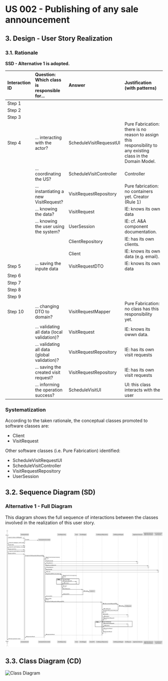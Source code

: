 # US 002 - Publishing of any sale announcement

## 3. Design - User Story Realization

### 3.1. Rationale

**SSD - Alternative 1 is adopted.**

| Interaction ID | Question: Which class is responsible for...  | Answer                  | Justification (with patterns)                                                                                 |
|:---------------|:---------------------------------------------|:------------------------|:--------------------------------------------------------------------------------------------------------------|
| Step 1         |                                              |                         |                                                                                                               |
| Step 2         |                                              |                         |                                                                                                               |
| Step 3         |                                              |                         |                                                                                                               |
| Step 4         | ... interacting with the actor?              | ScheduleVisitRequesstUI | Pure Fabrication: there is no reason to assign this responsibility to any existing class in the Domain Model. |
|                | ... coordinating the US?                     | ScheduleVisitController | Controller                                                                                                    |
|                | ... instantiating a new VisitRequest?        | VisitRequestRepository  | Pure fabrication: no containers yet. Creator (Rule 1)                                                         |
|                | ... knowing the data?                        | VisitRequest            | IE: knows its own data                                                                                        |
|                | ... knowing the user using the system?       | UserSession             | IE: cf. A&A component documentation.                                                                          |
|                |                                              | ClientRepository        | IE: has its own clients.                                                                                      |
|                |                                              | Client                  | IE: knows its own data (e.g. email).                                                                          |
| Step 5         | ... saving the inpute data                   | VisitRequestDTO         | IE: knows its own data                                                                                        |
| Step 6         |                                              |                         |                                                                                                               |
| Step 7         |                                              |                         |                                                                                                               |
| Step 8         |                                              |                         |                                                                                                               |
| Step 9         |                                              |                         |                                                                                                               |
| Step 10        | ... changing DTO to domain?                  | VisitRequestMapper      | Pure Fabrication: no class has this responsibility yet.                                                       |
|                | ... validating all data (local validation)?  | VisitRequest            | IE: knows its owwn data.                                                                                      |
|                | ... validating all data (global validation)? | VisitRequestRepository  | IE: has its own visit requests                                                                                |
|                | ... saving the created visit request?        | VisitRequestRepository  | IE: has its own visit requests                                                                                |
|                | ... informing the operation success?         | ScheduleVisitUI         | UI: this class interacts with the user                                                                        |

### Systematization ##

According to the taken rationale, the conceptual classes promoted to software classes are:

* Client
* VisitRequest

Other software classes (i.e. Pure Fabrication) identified:

* ScheduleVisitRequestUI
* ScheduleVisitController
* VisitRequestRepository
* UserSession

## 3.2. Sequence Diagram (SD)

### Alternative 1 - Full Diagram

This diagram shows the full sequence of interactions between the classes involved in the realization of this user story.

![Sequence Diagram - Full](svg/us009-sequence-diagram-full.svg)


## 3.3. Class Diagram (CD)

![Class Diagram](svg/us009-class-diagram.svg)
